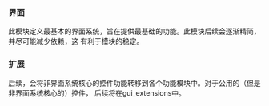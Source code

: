### 界面

此模块定义最基本的界面系统，旨在提供最基础的功能。此模块后续会逐渐精简，并尽可能减少依赖，这
有利于模块的稳定。

### 扩展

后续，会将非界面系统核心的控件功能转移到各个功能模块中。对于公用的（但是非界面系统核心的）控件，
后续将在gui_extensions中。
